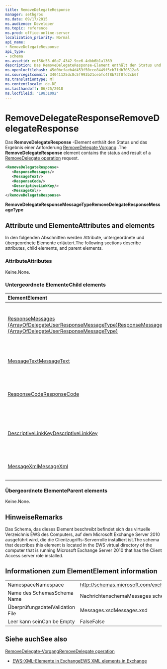 ```yaml
---
title: RemoveDelegateResponse
manager: sethgros
ms.date: 09/17/2015
ms.audience: Developer
ms.topic: reference
ms.prod: office-online-server
localization_priority: Normal
api_name:
- RemoveDelegateResponse
api_type:
- schema
ms.assetid: eef56c53-d0a7-4342-9ce6-4dbb6b1a1369
description: Das RemoveDelegateResponse-Element enthält den Status und das Ergebnis einer RemoveDelegate Vorgang Anforderung.
ms.openlocfilehash: 45d0bcfaeb4d453f50cce8449f5cb7fdb70512a6
ms.sourcegitcommit: 34041125dc8c5f993b21cebfc4f8b72f0fd2cb6f
ms.translationtype: MT
ms.contentlocale: de-DE
ms.lasthandoff: 06/25/2018
ms.locfileid: "19831092"
---
```

# <a name="removedelegateresponse"></a><span data-ttu-id="ad54c-103">RemoveDelegateResponse</span><span class="sxs-lookup"><span data-stu-id="ad54c-103">RemoveDelegateResponse</span></span>

<span data-ttu-id="ad54c-104">Das **RemoveDelegateResponse** -Element enthält den Status und das Ergebnis einer Anforderung [RemoveDelegate Vorgang](removedelegate-operation.md) .</span><span class="sxs-lookup"><span data-stu-id="ad54c-104">The **RemoveDelegateResponse** element contains the status and result of a [RemoveDelegate operation](removedelegate-operation.md) request.</span></span> 
  
```xml
<RemoveDelegateResponse>
   <ResponseMessages/>
   <MessageText/>
   <ResponseCode/>
   <DescriptiveLinkKey/>
   <MessageXml/>
</RemoveDelegateResponse>
```

 <span data-ttu-id="ad54c-105">**RemoveDelegateResponseMessageType**</span><span class="sxs-lookup"><span data-stu-id="ad54c-105">**RemoveDelegateResponseMessageType**</span></span>
## <a name="attributes-and-elements"></a><span data-ttu-id="ad54c-106">Attribute und Elemente</span><span class="sxs-lookup"><span data-stu-id="ad54c-106">Attributes and elements</span></span>

<span data-ttu-id="ad54c-107">In den folgenden Abschnitten werden Attribute, untergeordnete und übergeordnete Elemente erläutert.</span><span class="sxs-lookup"><span data-stu-id="ad54c-107">The following sections describe attributes, child elements, and parent elements.</span></span>
  
### <a name="attributes"></a><span data-ttu-id="ad54c-108">Attribute</span><span class="sxs-lookup"><span data-stu-id="ad54c-108">Attributes</span></span>

<span data-ttu-id="ad54c-109">Keine.</span><span class="sxs-lookup"><span data-stu-id="ad54c-109">None.</span></span>
  
### <a name="child-elements"></a><span data-ttu-id="ad54c-110">Untergeordnete Elemente</span><span class="sxs-lookup"><span data-stu-id="ad54c-110">Child elements</span></span>

|<span data-ttu-id="ad54c-111">**Element**</span><span class="sxs-lookup"><span data-stu-id="ad54c-111">**Element**</span></span>|<span data-ttu-id="ad54c-112">**Beschreibung**</span><span class="sxs-lookup"><span data-stu-id="ad54c-112">**Description**</span></span>|
|:-----|:-----|
|[<span data-ttu-id="ad54c-113">ResponseMessages (ArrayOfDelegateUserResponseMessageType)</span><span class="sxs-lookup"><span data-stu-id="ad54c-113">ResponseMessages (ArrayOfDelegateUserResponseMessageType)</span></span>](responsemessages-arrayofdelegateuserresponsemessagetype.md) <br/> |<span data-ttu-id="ad54c-114">Enthält die Antwortnachrichten für eine Exchange-Webdienste-Delegaten Management-Anforderung.</span><span class="sxs-lookup"><span data-stu-id="ad54c-114">Contains the response messages for an Exchange Web Services delegate management request.</span></span>  <br/> |
|[<span data-ttu-id="ad54c-115">MessageText</span><span class="sxs-lookup"><span data-stu-id="ad54c-115">MessageText</span></span>](messagetext.md) <br/> |<span data-ttu-id="ad54c-116">Enthält einen beschreibenden Text für den Status der Antwort.</span><span class="sxs-lookup"><span data-stu-id="ad54c-116">Provides a text description of the status of the response.</span></span>  <br/> |
|[<span data-ttu-id="ad54c-117">ResponseCode</span><span class="sxs-lookup"><span data-stu-id="ad54c-117">ResponseCode</span></span>](responsecode.md) <br/> |<span data-ttu-id="ad54c-118">Enthält einen Fehlercode, der den jeweiligen Fehler identifiziert, bei dem die Anforderung auftrat.</span><span class="sxs-lookup"><span data-stu-id="ad54c-118">Provides an error code that identifies the specific error that the request encountered.</span></span>  <br/> |
|[<span data-ttu-id="ad54c-119">DescriptiveLinkKey</span><span class="sxs-lookup"><span data-stu-id="ad54c-119">DescriptiveLinkKey</span></span>](descriptivelinkkey.md) <br/> |<span data-ttu-id="ad54c-120">Derzeit nicht verwendet und ist für die zukünftige Verwendung reserviert.</span><span class="sxs-lookup"><span data-stu-id="ad54c-120">Currently unused and is reserved for future use.</span></span> <span data-ttu-id="ad54c-121">Es enthält einen Wert von 0.</span><span class="sxs-lookup"><span data-stu-id="ad54c-121">It contains a value of 0.</span></span>  <br/> |
|[<span data-ttu-id="ad54c-122">MessageXml</span><span class="sxs-lookup"><span data-stu-id="ad54c-122">MessageXml</span></span>](messagexml.md) <br/> |<span data-ttu-id="ad54c-123">Bietet zusätzliche Fehlerantwortinformationen.</span><span class="sxs-lookup"><span data-stu-id="ad54c-123">Provides additional error response information.</span></span>  <br/> |
   
### <a name="parent-elements"></a><span data-ttu-id="ad54c-124">Übergeordnete Elemente</span><span class="sxs-lookup"><span data-stu-id="ad54c-124">Parent elements</span></span>

<span data-ttu-id="ad54c-125">Keine.</span><span class="sxs-lookup"><span data-stu-id="ad54c-125">None.</span></span>
  
## <a name="remarks"></a><span data-ttu-id="ad54c-126">Hinweise</span><span class="sxs-lookup"><span data-stu-id="ad54c-126">Remarks</span></span>

<span data-ttu-id="ad54c-127">Das Schema, das dieses Element beschreibt befindet sich das virtuelle Verzeichnis EWS des Computers, auf dem Microsoft Exchange Server 2010 ausgeführt wird, die die Clientzugriffs-Serverrolle installiert ist.</span><span class="sxs-lookup"><span data-stu-id="ad54c-127">The schema that describes this element is located in the EWS virtual directory of the computer that is running Microsoft Exchange Server 2010 that has the Client Access server role installed.</span></span>
  
## <a name="element-information"></a><span data-ttu-id="ad54c-128">Informationen zum Element</span><span class="sxs-lookup"><span data-stu-id="ad54c-128">Element information</span></span>

|||
|:-----|:-----|
|<span data-ttu-id="ad54c-129">Namespace</span><span class="sxs-lookup"><span data-stu-id="ad54c-129">Namespace</span></span>  <br/> |http://schemas.microsoft.com/exchange/services/2006/messages  <br/> |
|<span data-ttu-id="ad54c-130">Name des Schemas</span><span class="sxs-lookup"><span data-stu-id="ad54c-130">Schema Name</span></span>  <br/> |<span data-ttu-id="ad54c-131">Nachrichtenschema</span><span class="sxs-lookup"><span data-stu-id="ad54c-131">Messages schema</span></span>  <br/> |
|<span data-ttu-id="ad54c-132">Überprüfungsdatei</span><span class="sxs-lookup"><span data-stu-id="ad54c-132">Validation File</span></span>  <br/> |<span data-ttu-id="ad54c-133">Messages.xsd</span><span class="sxs-lookup"><span data-stu-id="ad54c-133">Messages.xsd</span></span>  <br/> |
|<span data-ttu-id="ad54c-134">Leer kann sein</span><span class="sxs-lookup"><span data-stu-id="ad54c-134">Can be Empty</span></span>  <br/> |<span data-ttu-id="ad54c-135">False</span><span class="sxs-lookup"><span data-stu-id="ad54c-135">False</span></span>  <br/> |
   
## <a name="see-also"></a><span data-ttu-id="ad54c-136">Siehe auch</span><span class="sxs-lookup"><span data-stu-id="ad54c-136">See also</span></span>



[<span data-ttu-id="ad54c-137">RemoveDelegate-Vorgang</span><span class="sxs-lookup"><span data-stu-id="ad54c-137">RemoveDelegate operation</span></span>](removedelegate-operation.md)


- [<span data-ttu-id="ad54c-138">EWS-XML-Elemente in Exchange</span><span class="sxs-lookup"><span data-stu-id="ad54c-138">EWS XML elements in Exchange</span></span>](ews-xml-elements-in-exchange.md)

